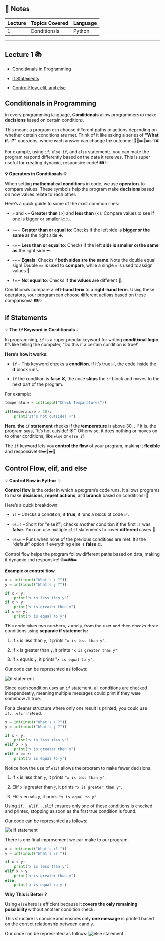 ## 📝 Notes

| **Lecture** | **Topics Covered**               |         **Language**      |
|-------------|----------------------------------|---------------------------|
| `1`         | Conditionals             | Python                    |

--- 
## Lecture 1 📚

- [Conditionals in Programming](#conditionals-in-programming)

- [if Statements](#if-statements)

- [Control Flow, elif, and else](#control-flow-elif-and-else)

##  Conditionals in Programming

In every programming language, **Conditionals**  allow programmers to make **decisions** based on certain conditions.

This means a program can choose different paths or actions depending on whether certain conditions are met. Think of it like asking a series of **"What if...?"** questions, where each answer can change the outcome! 👨‍💻➡️🤔➡️✅/❌


For example, using `if`, `else if`, and `else` statements, you can make the program respond differently based on the data it receives. This is super useful for creating dynamic, responsive code! 🛤️✨


**💡 Operators in Conditionals 💡**

When setting **mathematical conditions** in code, we use **operators** to compare values.
 These symbols help the program make **decisions** based on how values relate to each other. 
 
 Here’s a quick guide to some of the most common ones:

- `>` and `<` – **Greater than** (>) and **less than** (<): Compare values to see if one is bigger or smaller 📈📉.

- `>=` – **Greater than or equal to**: Checks if the left side is **bigger or the same as** the right side ➕.

- `<=` – **Less than or equal to**: Checks if the left **side is smaller or the same as** the right side ➖.

- `==` – **Equals**: Checks if **both sides are the same**. Note the double equal sign! Double `==` is used to **compare**, while a single `=` is used to assign values 🤝.

- `!=` – **Not equal to**: Checks if **the values are** different 🚫.

Conditionals compare a **left-hand term** to a **right-hand term**. Using these operators, your program can choose different actions based on these comparisons! 🛤️✨


## if Statements
💡 **The `if` Keyword in Conditionals** 💡

In programming, `if` is a super popular keyword for writing **conditional logic**. It’s like telling the computer,  “Do this **if** a certain condition is true!”

**Here’s how it works:**

- `if` – This keyword checks a **condition**. If it’s true ✅, the code inside the **if** block runs.

- `If` the condition is **false** ❌, the code **skips** the `if` block and moves to the next part of the program.

For example:
```py
temperature = int(input("Check Temparatures"))

if(temperature > 30):
    print("It’s hot outside! ☀️")
```

**Here, the** `if` **statement** checks if the **temperature** is above 30. . If it is, the program says, “It’s hot outside! ☀️”. Otherwise, it does nothing or moves on to other conditions, like `else` or `else if`

The `if` keyword lets you **control the flow** of your program, making it **flexible** and responsive! 🌐➡️🤔➡️🎉


## Control Flow, elif, and else

💡 **Control Flow in Python** 💡

**Control flow** is the order in which a program’s code runs. It allows programs to make **decisions**, **repeat actions**, and **branch** based on conditions! 🚦

Here’s a quick breakdown:

- `if` – Checks a condition; if **true**, it runs a block of code ✅.

- `elif` – Short for "else if"; checks another condition if the first `if` was **false**. You can use multiple `elif` statements to cover **different** cases 🔄.

- `else` – Runs when none of the previous conditions are met. It’s the “default” option if everything else is **false** 🔚.

Control flow helps the program follow different paths based on data, making it dynamic and responsive! 🌐➡️🛤️➡️

**Example of control flow:**

```py
x = int(input("What's x ?"))
y = int(input("What's y ?"))

if x < y:
    print("x is less then y")
if x > y:
    print("x is greater then y")
if x == y:
    print("x is equal to y")
```


This code takes two numbers, `x` and `y`, from the user and then checks three conditions using **separate if statements:**

1. If `x` is less than `y`, it prints `"x is less than y"`.

2. If `x` is greater than `y`, it prints `"x is greater than y"`.

3. If `x` equals `y`, it prints "`x is equal to y"`.


Our code can be represented as follows:

![if statement](images/if-statement.png)

Since each condition uses an `if` statement, all conditions are checked independently, meaning multiple messages could print if they were somehow all true.

For a cleaner structure where only one result is printed, you could use `if...elif` instead.


```py
x = int(input("What's x ?"))
y = int(input("What's y ?"))

if x < y:
    print("x is less then y")
elif x > y:
    print("x is greater then y")
elif x == y:
    print("x is equal to y")
```

Notice how the use of `elif` allows the program to make fewer decisions. 

1. If `x` is less than `y`, it prints `"x is less than y"`.

2. Elif `x` is greater than `y`, it prints `"x is greater than y"`.

3. Elif `x` equals `y`, it prints `"x is equal to y"`.

Using `if...elif...elif` ensures only one of these conditions is checked and printed, stopping as soon as the first true condition is found.



Our code can be represented as follows:

![elif statement](images/elif-statement.png)


There is one final improvement we can make to our program.

```py
x = int(input("What's x? "))
y = int(input("What's y? "))

if x < y:
    print("x is less than y")
elif x > y:
    print("x is greater than y")
else:
    print("x is equal to y")
```

**Why This is Better ?**

Using `else` here is efficient because it **covers the only remaining possibility** without another condition check. 

This structure is concise and ensures only **one message** is printed based on the correct relationship between `x` and `y`.


Our code can be represented as follows:
![else statement](images/else-statement.png)